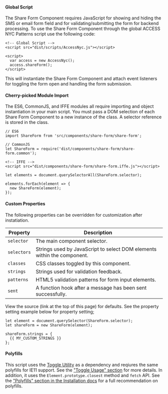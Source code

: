 #### Global Script

The Share Form Component requires JavaScript for showing and hiding the SMS or email form field and for validating/submitting the form for backend processing. To use the Share Form Component through the global ACCESS NYC Patterns script use the following code:

    <!-- Global Script -->
    <script src="dist/scripts/AccessNyc.js"></script>

    <script>
      var access = new AccessNyc();
      access.shareForm();
    </script>

This will instantiate the Share Form Component and attach event listeners for toggling the form open and handling the form submission.

#### Cherry-picked Module Import

The ES6, CommonJS, and IFFE modules all require importing and object instantiation in your main script. You must pass a DOM selection of each Share Form Component to a new instance of the class. A selector reference is stored in the class.

    // ES6
    import ShareForm from 'src/components/share-form/share-form';

    // CommonJS
    let ShareForm = require('dist/components/share-form/share-form.common');

    <!-- IFFE -->
    <script src="dist/components/share-form/share-form.iffe.js"></script>

    let elements = document.querySelectorAll(ShareForm.selector);

    elements.forEach(element => {
      new ShareForm(element);
    });

#### Custom Properties

The following properties can be overridden for customization after instatiation.

Property    | Description
------------|-
`selector`  | The main component selector.
`selectors` | Strings used by JavaScript to select DOM elements within the component.
`classes`   | CSS classes toggled by this component.
`strings`   | Strings used for validation feedback.
`patterns`  | HTML5 validation patterns for form input elements.
`sent`      | A function hook after a message has been sent successfully.

View the source (link at the top of this page) for defaults. See the property setting example below for property setting;

    let element = document.querySelector(ShareForm.selector);
    let shareForm = new ShareForm(element);

    shareForm.strings = {
      {{ MY_CUSTOM_STRINGS }}
    };

#### Polyfills

This script uses the [Toggle Utility](/toggle) as a dependency and reqiures the same polyfills for IE11 support. See the ["Toggle Usage" section](toggle#toggle-usage) for more details. In addition, it uses the `Element.prototype.closest` method and `fetch` API. See the ["Polyfills" section in the Installation docs](/installation#polyfills) for a full recommendation on polyfills.